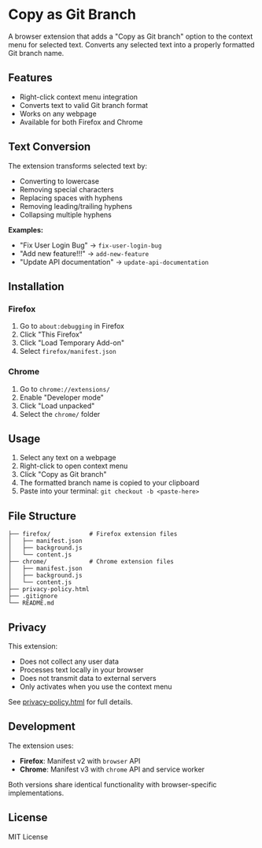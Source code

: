 # Copy as Git Branch

A browser extension that adds a "Copy as Git branch" option to the context menu for selected text. Converts any selected text into a properly formatted Git branch name.

## Features

- Right-click context menu integration
- Converts text to valid Git branch format
- Works on any webpage
- Available for both Firefox and Chrome

## Text Conversion

The extension transforms selected text by:
- Converting to lowercase
- Removing special characters
- Replacing spaces with hyphens
- Removing leading/trailing hyphens
- Collapsing multiple hyphens

**Examples:**
- "Fix User Login Bug" → `fix-user-login-bug`
- "Add new feature!!!" → `add-new-feature`
- "Update API documentation" → `update-api-documentation`

## Installation

### Firefox
1. Go to `about:debugging` in Firefox
2. Click "This Firefox"
3. Click "Load Temporary Add-on"
4. Select `firefox/manifest.json`

### Chrome
1. Go to `chrome://extensions/`
2. Enable "Developer mode"
3. Click "Load unpacked"
4. Select the `chrome/` folder

## Usage

1. Select any text on a webpage
2. Right-click to open context menu
3. Click "Copy as Git branch"
4. The formatted branch name is copied to your clipboard
5. Paste into your terminal: `git checkout -b <paste-here>`

## File Structure

```
├── firefox/           # Firefox extension files
│   ├── manifest.json
│   ├── background.js
│   └── content.js
├── chrome/            # Chrome extension files
│   ├── manifest.json
│   ├── background.js
│   └── content.js
├── privacy-policy.html
├── .gitignore
└── README.md
```

## Privacy

This extension:
- Does not collect any user data
- Processes text locally in your browser
- Does not transmit data to external servers
- Only activates when you use the context menu

See [privacy-policy.html](privacy-policy.html) for full details.

## Development

The extension uses:
- **Firefox**: Manifest v2 with `browser` API
- **Chrome**: Manifest v3 with `chrome` API and service worker

Both versions share identical functionality with browser-specific implementations.

## License

MIT License